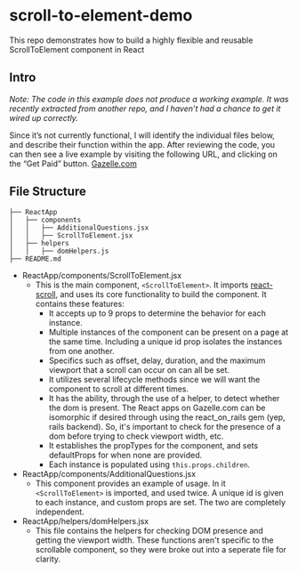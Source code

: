 # scroll-to-element-demo
This repo demonstrates how to build a highly flexible and reusable ScrollToElement component in React

## Intro
*Note: The code in this example does not produce a working example. It was recently extracted from another repo, and I haven’t had a chance to get it wired up correctly.*

Since it’s not currently functional, I will identify the individual files below, and describe their function within the app. After reviewing the code, you can then see a live example by visiting the following URL, and clicking on the “Get Paid” button. [Gazelle.com](https://www.gazelle.com/sell/macbook/macbook-air/11/1-3-ghz/mid-2013/macbook-air-61-core-i5-13-ghz-11-mid-2013/495902-gpid)

## File Structure
```
├── ReactApp
│   ├── components
│   │   ├── AdditionalQuestions.jsx
│   │   ├── ScrollToElement.jsx
│   ├── helpers
│   │   ├── domHelpers.js
├── README.md
```

* ReactApp/components/ScrollToElement.jsx
  * This is the main component, `<ScrollToElement>`. It imports [react-scroll](https://github.com/fisshy/react-scroll), and uses its core functionality to build the component. It contains these features:
    * It accepts up to 9 props to determine the behavior for each instance.
    * Multiple instances of the component can be present on a page at the same time. Including a unique id prop isolates the instances from one another.
    * Specifics such as offset, delay, duration, and the maximum viewport that a scroll can occur on can all be set.
    * It utilizes several lifecycle methods since we will want the component to scroll at different times.
    * It has the ability, through the use of a helper, to detect whether the dom is present. The React apps on Gazelle.com can be isomorphic if desired through using the react_on_rails gem (yep, rails backend). So, it's important to check for the presence of a dom before trying to check viewport width, etc.
    * It establishes the propTypes for the component, and sets defaultProps for when none are provided.
    * Each instance is populated using `this.props.children`.
* ReactApp/components/AdditionalQuestions.jsx
  * This component provides an example of usage. In it `<ScrollToElement>` is imported, and used twice. A unique id is given to each instance, and custom props are set. The two are completely independent.
* ReactApp/helpers/domHelpers.jsx
  * This file contains the helpers for checking DOM presence and getting the viewport width. These functions aren't specific to the scrollable component, so they were broke out into a seperate file for clarity.
